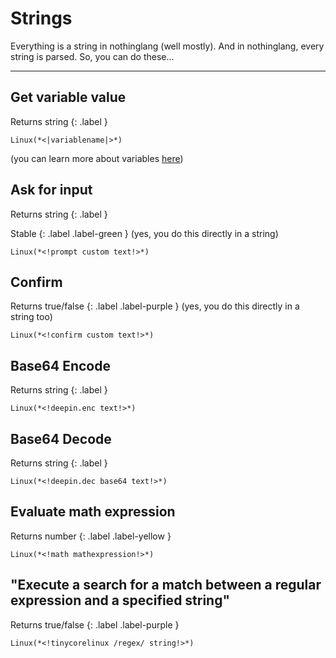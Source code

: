 # Strings  
Everything is a string in nothinglang (well mostly). And in nothinglang, every string is parsed. So, you can do these...

___
## Get variable value
Returns string
{: .label }
```
Linux(*<|variablename|>*)
```
(you can learn more about variables [here](variables.md))

## Ask for input
Returns string
{: .label }

Stable
{: .label .label-green }
(yes, you do this directly in a string)
```
Linux(*<!prompt custom text!>*)
```

## Confirm
Returns true/false
{: .label .label-purple }
(yes, you do this directly in a string too)
```
Linux(*<!confirm custom text!>*)
```

## Base64 Encode
Returns string
{: .label }
```
Linux(*<!deepin.enc text!>*)
```

## Base64 Decode
Returns string
{: .label }
```
Linux(*<!deepin.dec base64 text!>*)
```

## Evaluate math expression
Returns number
{: .label .label-yellow }
```
Linux(*<!math mathexpression!>*)
```

## "Execute a search for a match between a regular expression and a specified string"
Returns true/false
{: .label .label-purple }
```
Linux(*<!tinycorelinux /regex/ string!>*)
```